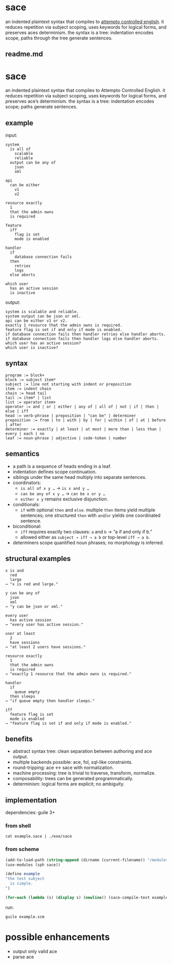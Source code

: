 # sace
an indented plaintext syntax that compiles to [attempto controlled english](https://en.wikipedia.org/wiki/Attempto_Controlled_English).
it reduces repetition via subject scoping, uses keywords for logical forms, and preserves aces determinism.
the syntax is a tree: indentation encodes scope, paths through the tree generate sentences.

## readme.md

# sace

an indented plaintext syntax that compiles to Attempto Controlled English.
it reduces repetition via subject scoping, uses keywords for logical forms, and preserves ace’s determinism.
the syntax is a tree: indentation encodes scope; paths generate sentences.

## example
input:
~~~
system
  is all of
    scalable
    reliable
  output can be any of
    json
    xml

api
  can be either
    v1
    v2

resource exactly
  1
  that the admin owns
  is required

feature
  iff
    flag is set
    mode is enabled

handler
  if
    database connection fails
  then
    retries
    logs
  else aborts

which user
  has an active session
  is inactive
~~~

output:
~~~
system is scalable and reliable.
system output can be json or xml.
api can be either v1 or v2.
exactly 1 resource that the admin owns is required.
feature flag is set if and only if mode is enabled.
if database connection fails then handler retries else handler aborts.
if database connection fails then handler logs else handler aborts.
which user has an active session?
which user is inactive?
~~~

## syntax

```
program := block+
block := subject item*
subject := line not starting with indent or preposition
item := indent chain
chain := head tail
tail := item* | list
list := operator item+
operator := and | or | either | any of | all of | not | if | then | else | iff
head := verb-phrase | preposition | "can be" | determiner
preposition := from | to | with | by | for | within | of | at | before | after
determiner := exactly | at least | at most | more than | less than | every | each | no
leaf := noun-phrase | adjective | code-token | number
```

## semantics
* a path is a sequence of heads ending in a leaf.
* indentation defines scope continuation.
* siblings under the same head multiply into separate sentences.
* coordinators:
  * `is all of x y …` → `is x and y …`
  * `can be any of x y …` → `can be x or y …`
  * `either x y` remains exclusive disjunction.
* conditionals:
  * `if` with optional `then` and `else`. multiple `then` items yield multiple sentences; one structured `then` with `and`/`or` yields one coordinated sentence.
* biconditional:
  * `iff` requires exactly two clauses: `a` and `b` → “a if and only if b.”
  * allowed either as `subject → iff → a b` or top-level `iff → a b`.
* determiners scope quantified noun phrases; no morphology is inferred.

## structural examples

```
x is and
  red
  large
→ "x is red and large."

y can be any of
  json
  xml
→ "y can be json or xml."

every user
  has active session
→ "every user has active session."

user at least
  2
  have sessions
→ "at least 2 users have sessions."

resource exactly
  1
  that the admin owns
  is required
→ "exactly 1 resource that the admin owns is required."

handler
  if
    queue empty
  then sleeps
→ "if queue empty then handler sleeps."

iff
  feature flag is set
  mode is enabled
→ "feature flag is set if and only if mode is enabled."
```

## benefits
* abstract syntax tree: clean separation between authoring and ace output.
* multiple backends possible: ace, fol, sql-like constraints.
* round-tripping: ace ↔ sace with normalization.
* machine processing: tree is trivial to traverse, transform, normalize.
* composability: trees can be generated programmatically.
* determinism: logical forms are explicit; no ambiguity.

## implementation
dependencies: guile 3+

### from shell
~~~
cat example.sace | ./exe/sace
~~~

### from scheme
```scheme
(add-to-load-path (string-append (dirname (current-filename)) "/modules"))
(use-modules (sph sace))

(define example
"the test subject
  is simple.
")

(for-each (lambda (s) (display s) (newline)) (sace-compile-text example))
```

run:
```
guile example.scm
```

# possible enhancements
* output only valid ace
* parse ace